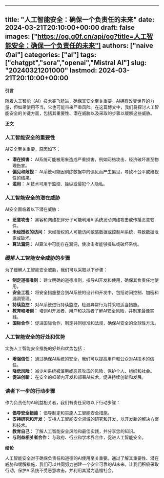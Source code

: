 
---
title: "人工智能安全：确保一个负责任的未来"
date: 2024-03-21T20:10:00+00:00
draft: false
images: ["https://og.g0f.cn/api/og?title=人工智能安全：确保一个负责任的未来"]
authors: ["naiveのai"]
categories: ["ai"]
tags: ["chatgpt","sora","openai","Mistral AI"]
slug: "20240321201000"
lastmod: 2024-03-21T20:10:00+00:00
---
**引言**

随着人工智能（AI）技术突飞猛进，确保其安全至关重要。AI拥有改变世界的力量，但如果使用不当，它也可能带来严重风险。在这篇博文中，我们将探讨人工智能安全的关键方面，包括其重要性、潜在威胁以及采取的步骤以缓解这些威胁。

**正文**

### 人工智能安全的重要性

AI安全至关重要，原因如下：

- **潜在损害：** AI系统可能被用来造成严重损害，例如网络攻击、经济破坏甚至物理伤害。
- **偏见和歧视：** AI系统可能因训练数据中的偏见而产生偏见，导致不公平或歧视性的结果。
- **滥用：** AI技术可用于监控、操纵或侵犯个人隐私。

### 人工智能安全的潜在威胁

AI安全面临着以下潜在威胁：

- **恶意攻击：** 黑客和网络犯罪分子可能利用AI系统发动网络攻击或传播恶意软件。
- **未经授权的访问：** 未经授权的人可能访问敏感数据或控制AI系统，导致数据泄露或破坏。
- **算法漏洞：** AI算法中可能存在漏洞，使攻击者能够操纵或破坏系统。

### 缓解人工智能安全威胁的步骤

为了缓解人工智能安全威胁，我们可以采取以下步骤：

- **制定道德准则：** 建立明确的道德准则，指导AI开发和使用，确保其负责任地使用。
- **安全工程：** 将安全措施整合到AI系统的设计和开发中，包括访问控制、加密和漏洞管理。
- **持续监控：** 对AI系统进行持续监控，检测异常行为并采取适当措施。
- **教育和培训：** 培训AI开发者、用户和决策者了解AI安全风险，并制定最佳实践。
- **国际合作：** 促进国际合作，制定共同标准和法规，确保AI安全的全球性方法。

### 人工智能安全的好处和优势

实施人工智能安全措施的好处和优势包括：

- **增强信任：** 通过确保AI系统的安全，我们可以提高用户和公众对AI技术的信任。
- **降低风险：** 减少AI系统被滥用或恶意攻击的风险，保护个人、组织和社会。
- **促进创新：** 在安全的框架内开发和部署AI技术，促进持续创新和发展。

### 读者下一步的行动步骤

作为负责任的AI利益相关者，我们有责任采取以下行动步骤：

- **倡导安全措施：** 倡导制定和实施人工智能安全措施。
- **支持研究和开发：** 支持人工智能安全领域的研究和开发，以开发新的解决方案和技术。
- **教育自己：** 了解人工智能安全风险和最佳实践，并分享您的知识。
- **与利益相关者合作：** 与政府、行业和学术界合作，促进人工智能安全。

**结论**

人工智能安全对于确保负责任和道德的AI使用至关重要。通过了解其重要性、潜在威胁和缓解措施，我们可以共同努力创建一个安全可靠的AI未来。让我们积极采取行动，保护AI系统不受恶意攻击，并利用其潜力造福社会。